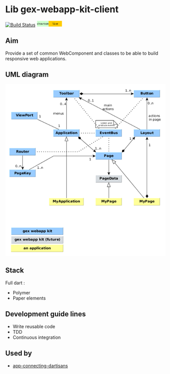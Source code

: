 # Lib gex-webapp-kit-client

[![Build Status](https://drone.io/github.com/GeReinhart/dart-gex-webapp-kit-client/status.png)](https://drone.io/github.com/GeReinhart/dart-gex-webapp-kit-client/latest) [![Show Room live](https://raw.githubusercontent.com/GeReinhart/app-connecting-dartisans/master/doc/images/showRoomLive.png)](https://gex-webapp-kit.herokuapp.com/)

## Aim

Provide a set of common WebComponent and classes to be able to build responsive web applications. 

## UML diagram

[![UML diagram](https://raw.githubusercontent.com/GeReinhart/dart-gex-common-ui-elements/master/doc/graph/images/gex_webapp_kit_client.png)](https://raw.githubusercontent.com/GeReinhart/dart-gex-common-ui-elements/master/doc/graph/images/gex_webapp_kit_client.png)

## Stack

Full dart :
- Polymer
- Paper elements

## Development guide lines
- Write reusable code
- TDD 
- Continuous integration

## Used by 
- [app-connecting-dartisans][2]


[2]: https://github.com/GeReinhart/app-connecting-dartisans
